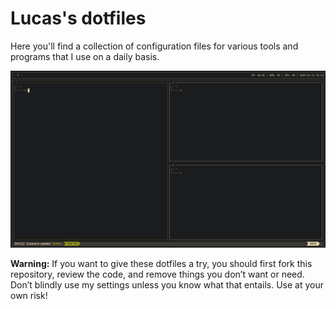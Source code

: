 # Lucas's dotfiles 

Here you'll find a collection of configuration files for various tools and programs that I use on a daily basis.

![screenshot](./screenshots/screenshot-1.png)

**Warning:** If you want to give these dotfiles a try, you should first fork this repository, review the code, and remove things you don’t want or need. Don’t blindly use my settings unless you know what that entails. Use at your own risk!
